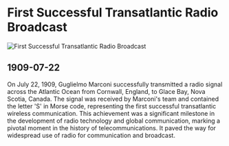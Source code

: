 # First Successful Transatlantic Radio Broadcast

![First Successful Transatlantic Radio Broadcast](https://ethw.org/w/images/thumb/6/6e/Reception_transatlantic_radio_signals.jpg/300px-Reception_transatlantic_radio_signals.jpg)

## 1909-07-22

On July 22, 1909, Guglielmo Marconi successfully transmitted a radio signal across the Atlantic Ocean from Cornwall, England, to Glace Bay, Nova Scotia, Canada.  The signal was received by Marconi's team and contained the letter 'S' in Morse code, representing the first successful transatlantic wireless communication. This achievement was a significant milestone in the development of radio technology and global communication, marking a pivotal moment in the history of telecommunications. It paved the way for widespread use of radio for communication and broadcast. 